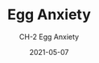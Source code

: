 ---
image_primary: "img/CH_EggAnxiety_Art.jpg"
image_secondary: "img/CH_EggAnxiety_Interior.jpg"
subtitle: "CH-2 Egg Anxiety"
tags: 
  - "Wall Coverings"
title: "Egg Anxiety"
href: "https://www.areaenvironments.com/order/ch-2-egg-anxiety"
designer: "Carl Heyward"
category: "Wall Coverings"
manufacturer: "Area Environments"
slug: "/manufacturers/area-environments/wall-coverings/carl-heyward-egg-anxiety"
date: "2021-05-07"
---